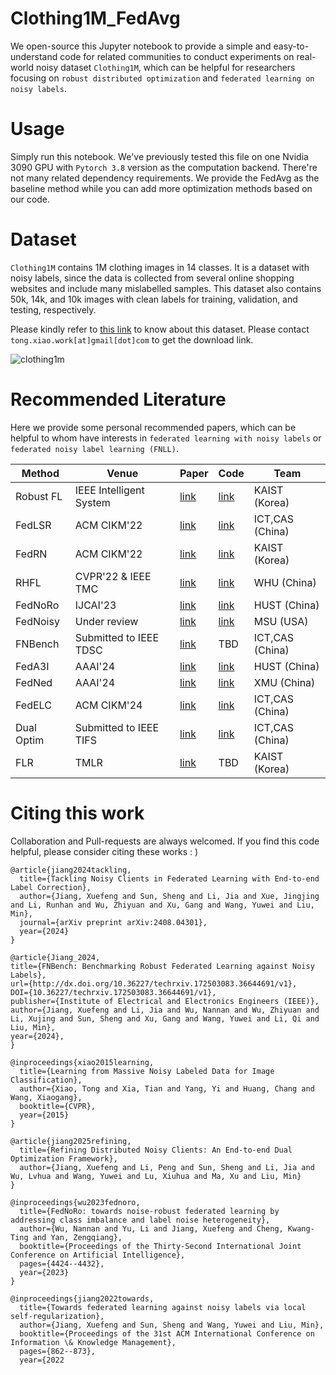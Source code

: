 # Clothing1M_FedAvg
We open-source this Jupyter notebook to provide a simple and easy-to-understand code for related communities to conduct experiments on real-world noisy dataset `Clothing1M`, which can be helpful for researchers focusing on `robust distributed optimization` and `federated learning on noisy labels`.

# Usage
Simply run this notebook. We've previously tested this file on one Nvidia 3090 GPU with `Pytorch 3.8` version as the computation backend. There're not many related dependency requirements. We provide the FedAvg as the baseline method while you can add more optimization methods based on our code.

# Dataset
`Clothing1M` contains 1M clothing images in 14 classes. It is a dataset with noisy labels, since the data is collected from several online shopping websites and include many mislabelled samples. This dataset also contains 50k, 14k, and 10k images with clean labels for training, validation, and testing, respectively.

Please kindly refer to [this link](https://paperswithcode.com/dataset/clothing1m) to know about this dataset. Please contact `tong.xiao.work[at]gmail[dot]com` to get the download link. 

![clothing1m](https://production-media.paperswithcode.com/datasets/Clothing1M-0000000432-132e8198_olXM2iD.jpg)

# Recommended Literature
Here we provide some personal recommended papers, which can be helpful to whom have interests in `federated learning with noisy labels` or `federated noisy label learning (FNLL)`. 

| Method | Venue | Paper | Code | Team |
|--------|-------|-------|------|------|
|Robust FL| IEEE Intelligent System |[link](https://ieeexplore.ieee.org/abstract/document/9713942)|[link](https://github.com/jangsoohyuk/Robust-Federated-Learning-with-Noisy-Labels)| KAIST (Korea) | 
| FedLSR | ACM CIKM'22 | [link](https://dl.acm.org/doi/abs/10.1145/3511808.3557475)| [link](https://github.com/Sprinter1999/FedLSR)| ICT,CAS (China) |
| FedRN | ACM CIKM'22 | [link](https://dl.acm.org/doi/abs/10.1145/3511808.3557322)| [link](https://github.com/ElvinKim/FedRN)| KAIST (Korea) |
| RHFL | CVPR'22 & IEEE TMC | [link](https://openaccess.thecvf.com/content/CVPR2022/html/Fang_Robust_Federated_Learning_With_Noisy_and_Heterogeneous_Clients_CVPR_2022_paper.html)| [link](https://github.com/FangXiuwen/Robust_FL)| WHU (China) |
| FedNoRo | IJCAI'23 | [link](https://arxiv.org/abs/2305.05230)| [link](https://github.com/wnn2000/FedNoRo)| HUST (China) |
| FedNoisy | Under review | [link](https://arxiv.org/abs/2306.11650)| [link](https://github.com/SMILELab-FL/FedNoisy)| MSU (USA) |
| FNBench | Submitted to IEEE TDSC | [link](https://www.techrxiv.org/doi/full/10.36227/techrxiv.172503083.36644691)| TBD | ICT,CAS (China) |
| FedA3I | AAAI'24 | [link](https://ojs.aaai.org/index.php/AAAI/article/view/29525)| [link](https://github.com/wnn2000/FedAAAI)| HUST (China) |
| FedNed | AAAI'24 | [link](https://arxiv.org/abs/2312.12703)| [link](https://github.com/linChen99/FedNed)| XMU (China) |
| FedELC | ACM CIKM'24 | [link](https://arxiv.org/abs/2408.04301)| [link](https://github.com/Sprinter1999/FedELC)| ICT,CAS (China) |
| Dual Optim | Submitted to IEEE TIFS | [link](https://www.techrxiv.org/doi/full/10.36227/techrxiv.172503083.36644691)| [link](https://github.com/18sym/DualOptim) | ICT,CAS (China) |
|FLR|TMLR|[link](https://arxiv.org/abs/2402.05353)|TBD| KAIST (Korea) |


# Citing this work
Collaboration and Pull-requests are always welcomed. If you find this code helpful, please consider citing these works : )

```
@article{jiang2024tackling,
  title={Tackling Noisy Clients in Federated Learning with End-to-end Label Correction},
  author={Jiang, Xuefeng and Sun, Sheng and Li, Jia and Xue, Jingjing and Li, Runhan and Wu, Zhiyuan and Xu, Gang and Wang, Yuwei and Liu, Min},
  journal={arXiv preprint arXiv:2408.04301},
  year={2024}
}

@article{Jiang_2024,
title={FNBench: Benchmarking Robust Federated Learning against Noisy Labels},
url={http://dx.doi.org/10.36227/techrxiv.172503083.36644691/v1},
DOI={10.36227/techrxiv.172503083.36644691/v1},
publisher={Institute of Electrical and Electronics Engineers (IEEE)},
author={Jiang, Xuefeng and Li, Jia and Wu, Nannan and Wu, Zhiyuan and Li, Xujing and Sun, Sheng and Xu, Gang and Wang, Yuwei and Li, Qi and Liu, Min},
year={2024},
}

@inproceedings{xiao2015learning,
  title={Learning from Massive Noisy Labeled Data for Image Classification},
  author={Xiao, Tong and Xia, Tian and Yang, Yi and Huang, Chang and Wang, Xiaogang},
  booktitle={CVPR},
  year={2015}
}

@article{jiang2025refining,
  title={Refining Distributed Noisy Clients: An End-to-end Dual Optimization Framework},
  author={Jiang, Xuefeng and Li, Peng and Sun, Sheng and Li, Jia and Wu, Lvhua and Wang, Yuwei and Lu, Xiuhua and Ma, Xu and Liu, Min}
}

@inproceedings{wu2023fednoro,
  title={FedNoRo: towards noise-robust federated learning by addressing class imbalance and label noise heterogeneity},
  author={Wu, Nannan and Yu, Li and Jiang, Xuefeng and Cheng, Kwang-Ting and Yan, Zengqiang},
  booktitle={Proceedings of the Thirty-Second International Joint Conference on Artificial Intelligence},
  pages={4424--4432},
  year={2023}
}

@inproceedings{jiang2022towards,
  title={Towards federated learning against noisy labels via local self-regularization},
  author={Jiang, Xuefeng and Sun, Sheng and Wang, Yuwei and Liu, Min},
  booktitle={Proceedings of the 31st ACM International Conference on Information \& Knowledge Management},
  pages={862--873},
  year={2022
```
